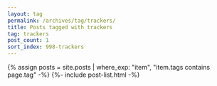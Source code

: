 ```yaml
---
layout: tag
permalink: /archives/tag/trackers/
title: Posts tagged with trackers
tag: trackers
post_count: 1
sort_index: 998-trackers
---
```

{% assign posts = site.posts | where_exp: "item", "item.tags contains page.tag" -%}
{%- include post-list.html -%}
